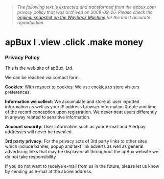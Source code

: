 > *The following text is extracted and transformed from the apbux.com privacy policy that was archived on 2008-09-26. Please check the [original snapshot on the Wayback Machine](https://web.archive.org/web/20080926074743id_/http%3A//apbux.com/index.php%3Foption%3Dprivacy) for the most accurate reproduction.*

# apBux l .view .click .make money

  


### Privacy Policy

  
This is the web site of apBux, Ltd. 

We can be reached via contact form. 

**Cookies:** With respect to cookies: We use cookies to store visitors preferences. 

**Information we collect:** We accumulate and store all user inputted information as well as your IP address browser information & date and time of the record conception upon registration. We never treat users differently in anyway related to sensitive information. 

**Account security:** User information such as your e-mail and Alertpay addresses will never be revealed. 

**3rd party privacy:** For the privacy acts of 3rd party links to other sites which include banner, popup and text link adverts as well as general advertising links that may be displayed all throughout the apBux website we do not take responsibility 

If you do not want to receive e-mail from us in the future, please let us know by sending us e-mail at the above address. 

